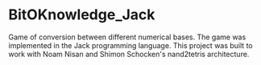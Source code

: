 # BitOKnowledge_Jack
Game of conversion between different numerical bases. The game was implemented in the Jack programming language. This project was built to work with Noam Nisan and Shimon Schocken's nand2tetris architecture. 

